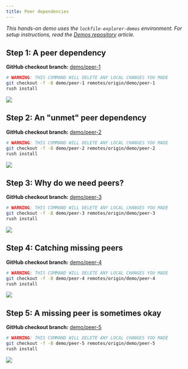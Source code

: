 ```yaml
---
title: Peer dependencies
---
```


_This hands-on demo uses the `lockfile-explorer-demos` environment.
For setup instructions, read the [Demos repository](./demos_repo.md) article._

## Step 1: A peer dependency

**GitHub checkout branch:** [demo/peer-1](https://github.com/microsoft/lockfile-explorer-demos/tree/demo/peer-1)

```bash
# WARNING: THIS COMMAND WILL DELETE ANY LOCAL CHANGES YOU MADE
git checkout -f -B demo/peer-1 remotes/origin/demo/peer-1
rush install
```

<a className='no-external-link-icon'
href="https://raw.githubusercontent.com/microsoft/lockfile-explorer-demos/demo/peer-1/common/images/lfx-demo-peer-1.svg"><img
src="https://raw.githubusercontent.com/microsoft/lockfile-explorer-demos/demo/peer-1/common/images/lfx-demo-peer-1.svg"
/></a><br/>

## Step 2: An "unmet" peer dependency

**GitHub checkout branch:** [demo/peer-2](https://github.com/microsoft/lockfile-explorer-demos/tree/demo/peer-2)

```bash
# WARNING: THIS COMMAND WILL DELETE ANY LOCAL CHANGES YOU MADE
git checkout -f -B demo/peer-2 remotes/origin/demo/peer-2
rush install
```

<a className='no-external-link-icon'
href="https://raw.githubusercontent.com/microsoft/lockfile-explorer-demos/demo/peer-2/common/images/lfx-demo-peer-2.svg"><img
src="https://raw.githubusercontent.com/microsoft/lockfile-explorer-demos/demo/peer-2/common/images/lfx-demo-peer-2.svg"
/></a><br/>

## Step 3: Why do we need peers?

**GitHub checkout branch:** [demo/peer-3](https://github.com/microsoft/lockfile-explorer-demos/tree/demo/peer-3)

```bash
# WARNING: THIS COMMAND WILL DELETE ANY LOCAL CHANGES YOU MADE
git checkout -f -B demo/peer-3 remotes/origin/demo/peer-3
rush install
```

<a className='no-external-link-icon'
href="https://raw.githubusercontent.com/microsoft/lockfile-explorer-demos/demo/peer-3/common/images/lfx-demo-peer-3.svg"><img
src="https://raw.githubusercontent.com/microsoft/lockfile-explorer-demos/demo/peer-3/common/images/lfx-demo-peer-3.svg"
/></a><br/>

## Step 4: Catching missing peers

**GitHub checkout branch:** [demo/peer-4](https://github.com/microsoft/lockfile-explorer-demos/tree/demo/peer-4)

```bash
# WARNING: THIS COMMAND WILL DELETE ANY LOCAL CHANGES YOU MADE
git checkout -f -B demo/peer-4 remotes/origin/demo/peer-4
rush install
```

<a className='no-external-link-icon'
href="https://raw.githubusercontent.com/microsoft/lockfile-explorer-demos/demo/peer-4/common/images/lfx-demo-peer-4.svg"><img
src="https://raw.githubusercontent.com/microsoft/lockfile-explorer-demos/demo/peer-4/common/images/lfx-demo-peer-4.svg"
/></a><br/>

## Step 5: A missing peer is sometimes okay

**GitHub checkout branch:** [demo/peer-5](https://github.com/microsoft/lockfile-explorer-demos/tree/demo/peer-5)

```bash
# WARNING: THIS COMMAND WILL DELETE ANY LOCAL CHANGES YOU MADE
git checkout -f -B demo/peer-5 remotes/origin/demo/peer-5
rush install
```

<a className='no-external-link-icon'
href="https://raw.githubusercontent.com/microsoft/lockfile-explorer-demos/demo/peer-5/common/images/lfx-demo-peer-5.svg"><img
src="https://raw.githubusercontent.com/microsoft/lockfile-explorer-demos/demo/peer-5/common/images/lfx-demo-peer-5.svg"
/></a><br/>
